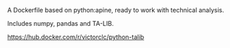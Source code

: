 A Dockerfile based on python:apine, ready to work with technical analysis.

Includes numpy, pandas and TA-LIB.

https://hub.docker.com/r/victorclc/python-talib
